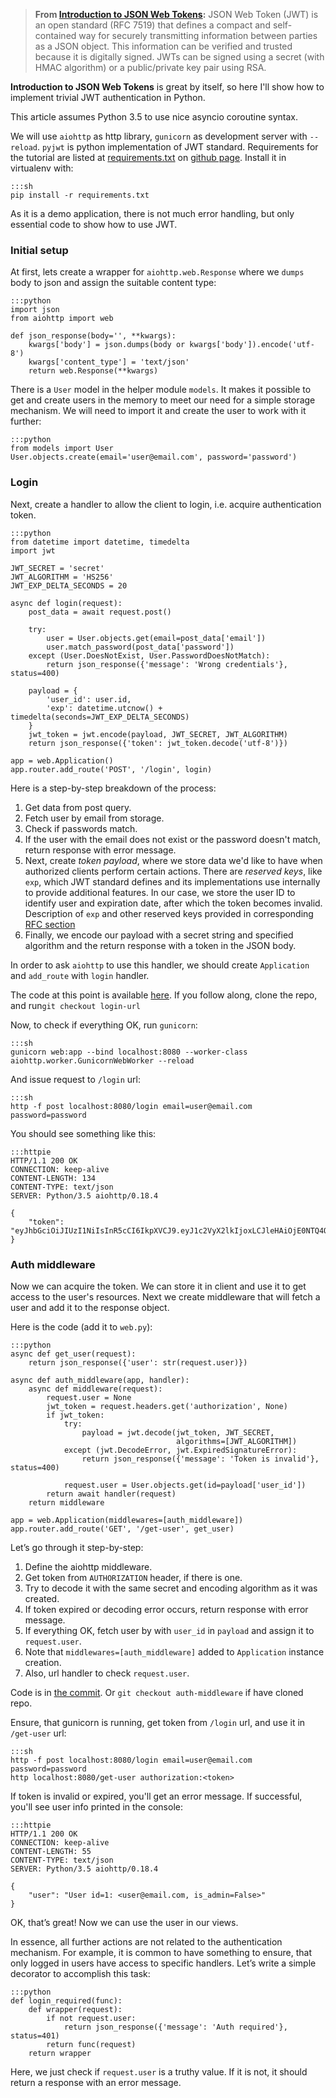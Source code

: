 > **From [Introduction to JSON Web Tokens](https://jwt.io/introduction/):**
> JSON Web Token (JWT) is an open standard (RFC 7519) that defines a compact and self-contained way for securely transmitting information between parties as a JSON object. This information can be verified and trusted because it is digitally signed. JWTs can be signed using a secret (with HMAC algorithm) or a public/private key pair using RSA.


**Introduction to JSON Web Tokens** is great by itself, so here I'll show how to implement trivial JWT authentication in Python.

This article assumes Python 3.5 to use nice asyncio coroutine syntax.

We will use `aiohttp` as http library, `gunicorn` as development server with `--reload`. `pyjwt` is python implementation of JWT standard. Requirements for the tutorial are listed at [requirements.txt](https://github.com/steelkiwi/jwt-python-tutorial/blob/master/requirements.txt) on [github page](https://github.com/steelkiwi/jwt-python-tutorial). Install it in virtualenv with:

    :::sh
    pip install -r requirements.txt

As it is a demo application, there is not much error handling, but only essential code to show how to use JWT.

### Initial setup

At first, lets create a wrapper for `aiohttp.web.Response` where we `dumps` body to json and assign the suitable content type:

    :::python
    import json
    from aiohttp import web

    def json_response(body='', **kwargs):
        kwargs['body'] = json.dumps(body or kwargs['body']).encode('utf-8')
        kwargs['content_type'] = 'text/json'
        return web.Response(**kwargs)
There is a `User` model in the helper module `models`. It makes it possible to get and create users in the memory to meet our need for a simple storage mechanism. We will need to import it and create the user to work with it further:

    :::python
    from models import User
    User.objects.create(email='user@email.com', password='password')

### Login
Next, create a handler to allow the client to login, i.e. acquire authentication token.

    :::python
    from datetime import datetime, timedelta
    import jwt

    JWT_SECRET = 'secret'
    JWT_ALGORITHM = 'HS256'
    JWT_EXP_DELTA_SECONDS = 20

    async def login(request):
        post_data = await request.post()

        try:
            user = User.objects.get(email=post_data['email'])
            user.match_password(post_data['password'])
        except (User.DoesNotExist, User.PasswordDoesNotMatch):
            return json_response({'message': 'Wrong credentials'}, status=400)

        payload = {
            'user_id': user.id,
            'exp': datetime.utcnow() + timedelta(seconds=JWT_EXP_DELTA_SECONDS)
        }
        jwt_token = jwt.encode(payload, JWT_SECRET, JWT_ALGORITHM)
        return json_response({'token': jwt_token.decode('utf-8')})

    app = web.Application()
    app.router.add_route('POST', '/login', login)

Here is a step-by-step breakdown of the process:

1. Get data from post query.
2. Fetch user by email from storage.
3. Check if passwords match.
4. If the user with the email does not exist or the password doesn't match, return response with error message.
5. Next, create *token payload*, where we store data we'd like to have when authorized clients perform certain actions. There are *reserved keys*, like `exp`, which JWT standard defines and its implementations use internally to provide additional features. In our case, we store the user ID to identify user and expiration date, after which the token becomes invalid. Description of `exp` and other reserved keys provided in corresponding [RFC section](https://tools.ietf.org/html/rfc7519#section-4.1)
6. Finally, we encode our payload with a secret string and specified algorithm and the return response with a token in the JSON body.

In order to ask `aiohttp` to use this handler, we should create `Application` and `add_route` with `login` handler.

The code at this point is available [here](https://github.com/steelkiwi/jwt-python-tutorial/tree/9527a2f2fd27c70e4cfaacd0605ed40a6b54a5c2). If you follow along, clone the repo, and run`git checkout login-url`

Now, to check if everything OK, run `gunicorn`:

    :::sh
    gunicorn web:app --bind localhost:8080 --worker-class aiohttp.worker.GunicornWebWorker --reload

And issue request to `/login` url:

    :::sh
    http -f post localhost:8080/login email=user@email.com password=password

You should see something like this:

    :::httpie
    HTTP/1.1 200 OK
    CONNECTION: keep-alive
    CONTENT-LENGTH: 134
    CONTENT-TYPE: text/json
    SERVER: Python/3.5 aiohttp/0.18.4

    {
        "token": "eyJhbGciOiJIUzI1NiIsInR5cCI6IkpXVCJ9.eyJ1c2VyX2lkIjoxLCJleHAiOjE0NTQ4ODEwOTh9.POQjZyC6OtqlFjmzh5S8jKkxdM90PAvI4GHzTpKwIF4"
    }

### Auth middleware 

Now we can acquire the token. We can store it in client and use it to get access to the user's resources. Next we create middleware that will fetch a user and add it to the response object.

Here is the code (add it to `web.py`):

    :::python
    async def get_user(request):
        return json_response({'user': str(request.user)})

    async def auth_middleware(app, handler):
        async def middleware(request):
            request.user = None
            jwt_token = request.headers.get('authorization', None)
            if jwt_token:
                try:
                    payload = jwt.decode(jwt_token, JWT_SECRET,
                                         algorithms=[JWT_ALGORITHM])
                except (jwt.DecodeError, jwt.ExpiredSignatureError):
                    return json_response({'message': 'Token is invalid'}, status=400)

                request.user = User.objects.get(id=payload['user_id'])
            return await handler(request)
        return middleware

    app = web.Application(middlewares=[auth_middleware])
    app.router.add_route('GET', '/get-user', get_user)

Let’s go through it step-by-step:

1. Define the aiohttp middleware.
2. Get token from `AUTHORIZATION` header, if there is one.
3. Try to decode it with the same secret and encoding algorithm as it was created.
4. If token expired or decoding error occurs, return response with error message.
5. If everything OK, fetch user by with `user_id` in `payload` and assign it to `request.user`.
6. Note that `middlewares=[auth_middleware]` added to `Application` instance creation.
7. Also, url handler to check `request.user`.

Code is in [the commit](https://github.com/steelkiwi/jwt-python-tutorial/tree/09ffd2f6477ba6008bc726048f70e61311dc7600). Or `git checkout auth-middleware` if have cloned repo.

Ensure, that gunicorn is running, get token from `/login` url, and use it in `/get-user` url:

    :::sh
    http -f post localhost:8080/login email=user@email.com password=password
    http localhost:8080/get-user authorization:<token>

If token is invalid or expired, you'll get an error message.
If successful, you'll see user info printed in the console:

    :::httpie
    HTTP/1.1 200 OK
    CONNECTION: keep-alive
    CONTENT-LENGTH: 55
    CONTENT-TYPE: text/json
    SERVER: Python/3.5 aiohttp/0.18.4

    {
        "user": "User id=1: <user@email.com, is_admin=False>"
    }

OK, that’s great! Now we can use the user in our views. 

In essence, all further actions are not related to the authentication mechanism. For example, it is common to have something to ensure, that only logged in users have access to specific handlers. Let’s write a simple decorator to accomplish this task:

    :::python
    def login_required(func):
        def wrapper(request):
            if not request.user:
                return json_response({'message': 'Auth required'}, status=401)
            return func(request)
        return wrapper

Here, we just check if `request.user` is a truthy value. If it is not, it should return a response with an error message.
